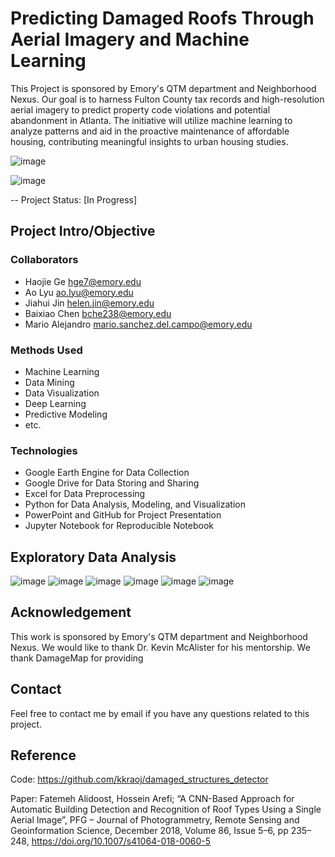 # Predicting Damaged Roofs Through Aerial Imagery and Machine Learning
This Project is sponsored by Emory's QTM department and Neighborhood Nexus. Our goal is to harness Fulton County tax records and high-resolution aerial imagery to predict property code violations and potential abandonment in Atlanta. The initiative will utilize machine learning to analyze patterns and aid in the proactive maintenance of affordable housing, contributing meaningful insights to urban housing studies.

![image](https://github.com/lornalyu/QTM-Project/assets/157392307/d1d9deee-2d70-4d06-8683-da73d9032be7)

![image](https://github.com/lornalyu/QTM-Project/assets/157392307/0d5a4df3-d46c-4f60-bdaf-68015f6a2481)

-- Project Status: [In Progress]

## Project Intro/Objective

### Collaborators
* Haojie Ge hge7@emory.edu
* Ao Lyu ao.lyu@emory.edu
* Jiahui Jin helen.jin@emory.edu
* Baixiao Chen bche238@emory.edu
* Mario Alejandro mario.sanchez.del.campo@emory.edu

### Methods Used
* Machine Learning
* Data Mining
* Data Visualization
* Deep Learning
* Predictive Modeling
* etc.


### Technologies
* Google Earth Engine for Data Collection
* Google Drive for Data Storing and Sharing
* Excel for Data Preprocessing
* Python for Data Analysis, Modeling, and Visualization
* PowerPoint and GitHub for Project Presentation
* Jupyter Notebook for Reproducible Notebook

## Exploratory Data Analysis
![image](https://github.com/lornalyu/QTM-Project/assets/157392307/fe02956a-e4ec-4273-9e2d-cd0f3a39f67a)
![image](https://github.com/lornalyu/QTM-Project/assets/157392307/c0fb2f29-0ee3-494a-b83a-0ad1c3abc014)
![image](https://github.com/lornalyu/QTM-Project/assets/157392307/4dcefcbb-3cff-4e0e-8b42-1e3f47bfd777)
![image](https://github.com/lornalyu/QTM-Project/assets/157392307/63ef34d2-4457-4ebd-b6bb-8b393e0f2778)
![image](https://github.com/lornalyu/QTM-Project/assets/157392307/206a1e4d-e412-4238-99c7-044c74e6ac78)
![image](https://github.com/lornalyu/QTM-Project/assets/157392307/d4a2227a-51d9-4651-b264-631e31d8f001)


## Acknowledgement
This work is sponsored by Emory's QTM department and Neighborhood Nexus. We would like to thank Dr. Kevin McAlister for his mentorship. We thank DamageMap for providing 

## Contact
Feel free to contact me by email if you have any questions related to this project.

## Reference 
Code: https://github.com/kkraoj/damaged_structures_detector

Paper: Fatemeh Alidoost, Hossein Arefi; “A CNN-Based Approach for Automatic Building Detection and Recognition of Roof Types Using a Single Aerial Image”, PFG – Journal         of Photogrammetry, Remote Sensing and Geoinformation Science, December 2018, Volume 86, Issue 5–6, pp 235–248, https://doi.org/10.1007/s41064-018-0060-5


